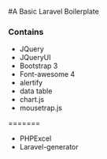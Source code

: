 
#A Basic Laravel Boilerplate

### Contains 
* JQuery
* JQueryUI
* Bootstrap 3
* Font-awesome 4
* alertify
* data table
* chart.js
* mousetrap.js

=======

* PHPExcel
* Laravel-generator



